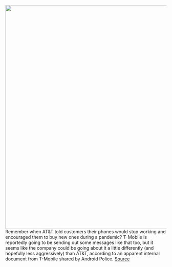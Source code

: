 <img src='https://cdn.vox-cdn.com/thumbor/ROIhUW1XahsQZpgZxtpKeiIB0Lk=/0x0:2040x1360/1200x800/filters:focal(857x517:1183x843)/cdn.vox-cdn.com/uploads/chorus_image/image/67100864/acastro_191108_1777_t-mobile_0002.0.0.jpg' width='700px' /><br/>
Remember when AT&T told customers their phones would stop working and encouraged them to buy new ones during a pandemic? T-Mobile is reportedly going to be sending out some messages like that too, but it seems like the company could be going about it a little differently (and hopefully less aggressively) than AT&T, according to an apparent internal document from T-Mobile shared by Android Police.
<a href='https://www.theverge.com/2020/7/23/21336397/t-mobile-require-support-volte-2021-5g-lte'> Source <a/>